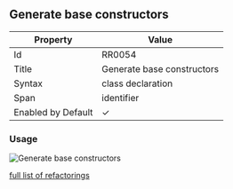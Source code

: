 ## Generate base constructors

| Property | Value |
| -------- | ----- |
| Id | RR0054 |
| Title | Generate base constructors |
| Syntax | class declaration |
| Span | identifier |
| Enabled by Default | &#x2713; |

### Usage

![Generate base constructors](../../images/refactorings/GenerateBaseConstructors.png)

[full list of refactorings](Refactorings.md)